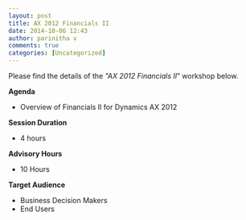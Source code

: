 ```yaml
---
layout: post
title: AX 2012 Financials II
date: 2014-10-06 12:43
author: parinitha v
comments: true
categories: [Uncategorized]
---
```

<p>Please find the details of the <i>"AX 2012 Financials II</i>&rdquo; workshop below.<p><strong>Agenda</strong></p><ul>
<li>Overview of Financials II for Dynamics AX 2012</li>
</ul><p><strong>Session Duration</strong></p><ul>
<li>4 hours</li>
</ul><p><strong>Advisory Hours</strong></p><ul>
<li>10 Hours</li>
</ul><p><strong>Target Audience</strong></p><ul>
<li>Business Decision Makers</li>
<li>End Users</li>
</ul></p>

